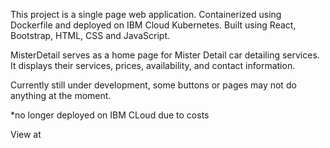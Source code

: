 
This project is a single page web application. Containerized using Dockerfile and deployed on IBM Cloud Kubernetes. Built using React, Bootstrap, HTML, CSS and JavaScript.

MisterDetail serves as a home page for Mister Detail car detailing services. It displays their services, prices, availability, and contact information.

Currently still under development, some buttons or pages may not do anything at the moment.

*no longer deployed on IBM CLoud due to costs

View at
